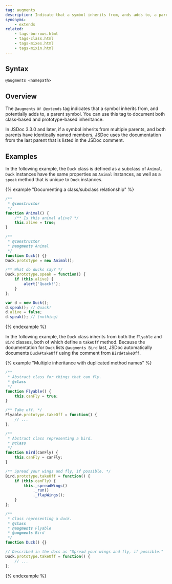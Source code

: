 ```yaml
---
tag: augments
description: Indicate that a symbol inherits from, ands adds to, a parent symbol.
synonyms:
    - extends
related:
    - tags-borrows.html
    - tags-class.html
    - tags-mixes.html
    - tags-mixin.html
---
```


## Syntax

`@augments <namepath>`


## Overview

The `@augments` or` @extends` tag indicates that a symbol inherits from, and potentially adds to, a
parent symbol. You can use this tag to document both class-based and prototype-based inheritance.

In JSDoc 3.3.0 and later, if a symbol inherits from multiple parents, and both parents have
identically named members, JSDoc uses the documentation from the last parent that is listed in the
JSDoc comment.


## Examples

In the following example, the `Duck` class is defined as a subclass of `Animal`. `Duck` instances
have the same properties as `Animal` instances, as well as a `speak` method that is unique to `Duck`
instances.

{% example "Documenting a class/subclass relationship" %}

```js
/**
 * @constructor
 */
function Animal() {
    /** Is this animal alive? */
    this.alive = true;
}

/**
 * @constructor
 * @augments Animal
 */
function Duck() {}
Duck.prototype = new Animal();

/** What do ducks say? */
Duck.prototype.speak = function() {
    if (this.alive) {
        alert('Quack!');
    }
};

var d = new Duck();
d.speak(); // Quack!
d.alive = false;
d.speak(); // (nothing)
```
{% endexample %}

In the following example, the `Duck` class inherits from both the `Flyable` and `Bird` classes, both
of which define a `takeOff` method. Because the documentation for `Duck` lists `@augments Bird`
last, JSDoc automatically documents `Duck#takeOff` using the comment from `Bird#takeOff`.

{% example "Multiple inheritance with duplicated method names" %}

```js
/**
 * Abstract class for things that can fly.
 * @class
 */
function Flyable() {
    this.canFly = true;
}

/** Take off. */
Flyable.prototype.takeOff = function() {
    // ...
};

/**
 * Abstract class representing a bird.
 * @class
 */
function Bird(canFly) {
    this.canFly = canFly;
}

/** Spread your wings and fly, if possible. */
Bird.prototype.takeOff = function() {
    if (this.canFly) {
        this._spreadWings()
            ._run()
            ._flapWings();
    }
};

/**
 * Class representing a duck.
 * @class
 * @augments Flyable
 * @augments Bird
 */
function Duck() {}

// Described in the docs as "Spread your wings and fly, if possible."
Duck.prototype.takeOff = function() {
    // ...
};
```
{% endexample %}
